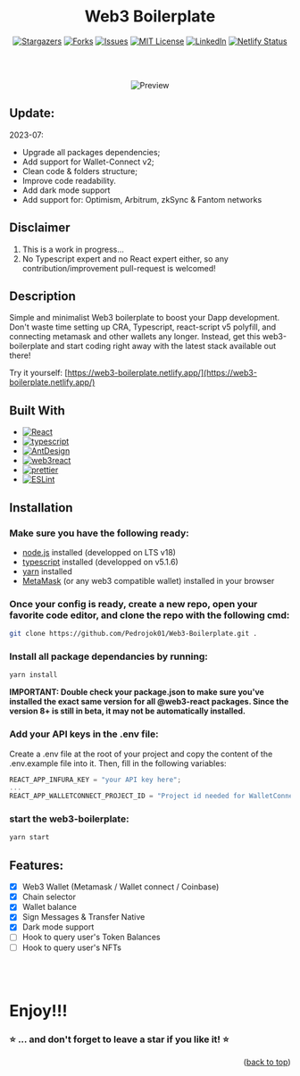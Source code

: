 <div align="center">
<h1><strong> Web3 Boilerplate </strong></h1>

[![Stargazers](https://img.shields.io/github/stars/Pedrojok01/Web3-Boilerplate)](https://github.com/Pedrojok01/Web3-Boilerplate/stargazers)
[![Forks](https://img.shields.io/github/forks/Pedrojok01/Web3-Boilerplate)](https://github.com/Pedrojok01/Web3-Boilerplate/issues)
[![Issues](https://img.shields.io/github/issues/Pedrojok01/Web3-Boilerplate)](https://github.com/Pedrojok01/Web3-Boilerplate/issues)
[![MIT License](https://img.shields.io/github/license/Pedrojok01/Web3-Boilerplate)](https://github.com/Pedrojok01/Web3-Boilerplate/blob/main/License)
[![LinkedIn](https://img.shields.io/badge/-LinkedIn-black)](https://www.linkedin.com/in/pierre-e/)
[![Netlify Status](https://api.netlify.com/api/v1/badges/3c3b76de-6191-4ab2-b2c6-a5d824f6fe2f/deploy-status)](https://app.netlify.com/sites/web3-boilerplate/deploys)

<br></br>

![Preview](./src/assets/images/preview.gif)

</div>

## Update:

2023-07:

- Upgrade all packages dependencies;
- Add support for Wallet-Connect v2;
- Clean code & folders structure;
- Improve code readability.
- Add dark mode support
- Add support for: Optimism, Arbitrum, zkSync & Fantom networks

## Disclaimer

1. This is a work in progress...
2. No Typescript expert and no React expert either, so any contribution/improvement pull-request is welcomed!

## Description

Simple and minimalist Web3 boilerplate to boost your Dapp development. Don't waste time setting up CRA, Typescript, react-script v5 polyfill, and connecting metamask and other wallets any longer. Instead, get this web3-boilerplate and start coding right away with the latest stack available out there!

Try it yourself: [https://web3-boilerplate.netlify.app/](https://web3-boilerplate.netlify.app/)

## Built With

- [![React][react.js]][react-url]
- [![typescript]][typescript-url]
- [![AntDesign]][antdesign-url]
- [![web3react]][web3react-url]
- [![prettier]][prettier-url]
- [![ESLint]][eslint-url]

## Installation

### Make sure you have the following ready:

- [node.js](https://nodejs.org/) installed (developped on LTS v18)
- [typescript](https://www.typescriptlang.org/) installed (developped on v5.1.6)
- [yarn](https://yarnpkg.com/) installed
- [MetaMask](https://metamask.io/) (or any web3 compatible wallet) installed in your browser

### Once your config is ready, create a new repo, open your favorite code editor, and clone the repo with the following cmd:

```bash
git clone https://github.com/Pedrojok01/Web3-Boilerplate.git .
```

### Install all package dependancies by running:

```bash
yarn install
```

<b>IMPORTANT: Double check your package.json to make sure you've installed the exact same version for all @web3-react packages. Since the version 8+ is still in beta, it may not be automatically installed.</b>

### Add your API keys in the .env file:

Create a .env file at the root of your project and copy the content of the .env.example file into it. Then, fill in the following variables:

```js
REACT_APP_INFURA_KEY = "your API key here";
...
REACT_APP_WALLETCONNECT_PROJECT_ID = "Project id needed for WalletConnect v2";
```

### start the web3-boilerplate:

```bash
yarn start
```

## Features:

- [x] Web3 Wallet (Metamask / Wallet connect / Coinbase)
- [x] Chain selector
- [x] Wallet balance
- [x] Sign Messages & Transfer Native
- [x] Dark mode support
- [ ] Hook to query user's Token Balances
- [ ] Hook to query user's NFTs

<br></br>

# Enjoy!!!

### ⭐️ ... and don't forget to leave a star if you like it! ⭐️

<p align="right">(<a href="#top">back to top</a>)</p>

<!-- MARKDOWN LINKS & IMAGES -->

[react.js]: https://img.shields.io/badge/React_v18.2-20232A?style=for-the-badge&logo=react&logoColor=61DAFB
[react-url]: https://reactjs.org/
[typescript]: https://img.shields.io/badge/typescript_v5.1.6-375BD2?style=for-the-badge&logo=typescript&logoColor=61DAFB
[typescript-url]: https://www.typescriptlang.org/
[web3react]: https://img.shields.io/badge/@web3react_v8.2-006600?style=for-the-badge&logo=web3-react&logoColor=4FC08D
[web3react-url]: https://github.com/Uniswap/web3react#readme
[antdesign]: https://img.shields.io/badge/AntDesign_v5.6.4-FF0000?style=for-the-badge&logo=AntDesign&logoColor=61DAFB
[antdesign-url]: https://ant.design/
[prettier]: https://img.shields.io/badge/Prettier-360D3A?style=for-the-badge&logo=Prettier&logoColor=61DAFB
[prettier-url]: https://prettier.io/
[eslint]: https://img.shields.io/badge/ESLint-4B32C3?style=for-the-badge&logo=ESLint&logoColor=61DAFB
[eslint-url]: https://eslint.org/
